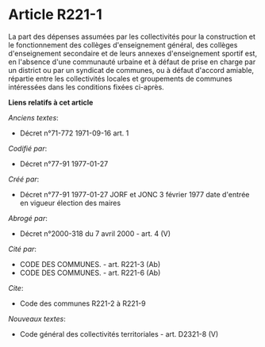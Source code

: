 # Article R221-1

La part des dépenses assumées par les collectivités pour la construction et le fonctionnement des collèges d'enseignement
général, des collèges d'enseignement secondaire et de leurs annexes d'enseignement sportif est, en l'absence d'une communauté
urbaine et à défaut de prise en charge par un district ou par un syndicat de communes, ou à défaut d'accord amiable, répartie
entre les collectivités locales et groupements de communes intéressées dans les conditions fixées ci-après.

**Liens relatifs à cet article**

_Anciens textes_:

  - Décret n°71-772 1971-09-16 art. 1

_Codifié par_:

  - Décret n°77-91 1977-01-27

_Créé par_:

  - Décret n°77-91 1977-01-27 JORF et JONC 3 février 1977 date d'entrée en vigueur élection des maires

_Abrogé par_:

  - Décret n°2000-318 du 7 avril 2000 - art. 4 (V)

_Cité par_:

  - CODE DES COMMUNES. - art. R221-3 (Ab)
  - CODE DES COMMUNES. - art. R221-6 (Ab)

_Cite_:

  - Code des communes R221-2 à R221-9

_Nouveaux textes_:

  - Code général des collectivités territoriales - art. D2321-8 (V)
